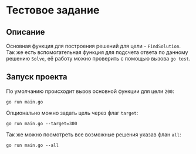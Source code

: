 # Тестовое задание
## Описание
Основная функция для построения решений для цели - `FindSolution`.  
Так же есть вспомогательная функция для подсчета ответа по данному решению `Solve`, её работу можно проверить с помощью вызова `go test`.  
## Запуск проекта
По умолчанию происходит вызов основной функции для цели `200`:
```
go run main.go
```
Опционально можно задать цель через флаг `target`:
```
go run main.go --target=300
```
Так же можно посмотреть все возможные решения указав флан `all`:
```
go run main.go --all
```
